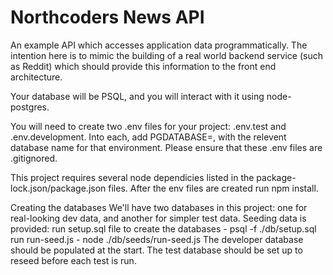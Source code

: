# Northcoders News API

An example API which accesses application data programmatically. The intention here is to mimic the building of a real world backend service (such as Reddit) which should provide this information to the front end architecture.

Your database will be PSQL, and you will interact with it using node-postgres.

You will need to create two .env files for your project: .env.test and .env.development. Into each, add PGDATABASE=, with the relevent database name for that environment. Please ensure that these .env files are .gitignored.

This project requires several node dependicies listed in the package-lock.json/package.json files. After the env files are created run npm install.

Creating the databases
We'll have two databases in this project: one for real-looking dev data, and another for simpler test data.
Seeding data is provided:
run setup.sql file to create the databases - psql -f ./db/setup.sql
run run-seed.js - node ./db/seeds/run-seed.js
The developer database should be populated at the start.
The test database should be set up to reseed before each test is run.
